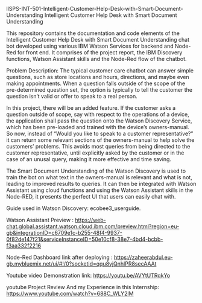 llSPS-INT-501-Intelligent-Customer-Help-Desk-with-Smart-Document-Understanding
Intelligent Customer Help Desk with Smart Document Understanding

This repository contains the documentation and code elements of the Intelligent Customer Help Desk with Smart Document Understanding chat bot developed using various IBM Watson Services for backend and Node-Red for front end. It comprises of the project report, the IBM Discovery functions, Watson Assistant skills and the Node-Red flow of the chatbot.

Problem Description: The typical customer care chatbot can answer simple questions, such as store locations and hours, directions, and maybe even making appointments. When a question falls outside of the scope of the pre-determined question set, the option is typically to tell the customer the question isn’t valid or offer to speak to a real person.

In this project, there will be an added feature. If the customer asks a question outside of scope, say with respect to the operations of a device, the application shall pass the question onto the Watson Discovery Service, which has been pre-loaded and trained with the device’s owners-manual. So now, instead of “Would you like to speak to a customer representative?” it can return some relevant sections of the owners-manual to help solve the customers’ problems. This avoids most queries from being directed to the customer representative, until explicitly asked by the customer or in the case of an unusal query, making it more effective and time saving.

The Smart Document Understanding of the Watson Discovery is used to train the bot on what text in the owners-manual is relevant and what is not, leading to improved results to queries. It can then be integrated with Watson Assistant using cloud functions and using the Watson Assistant skills in the Node-RED, it presents the perfect UI that users can easily chat with.

Guide used in Watson Discovery: ecobee3_userguide.

Watson Assistant Preview :  https://web-chat.global.assistant.watson.cloud.ibm.com/preview.html?region=eu-gb&integrationID=c6709e1c-b255-48f4-9937-0f82de147f21&serviceInstanceID=50e10cf8-38e7-4bd4-bcbb-f3aa332f2216

Node-Red Dashboard link after deploying :  https://zaheerabdul.eu-gb.mybluemix.net/ui/#!/0?socketid=qqu8vjQnhlPR8secAAAt

Youtube video Demonstration link: https://youtu.be/AVYtUTRqkYo

youtube Project Review And my Experience in this Internship: https://www.youtube.com/watch?v=688C_WLY2lM
